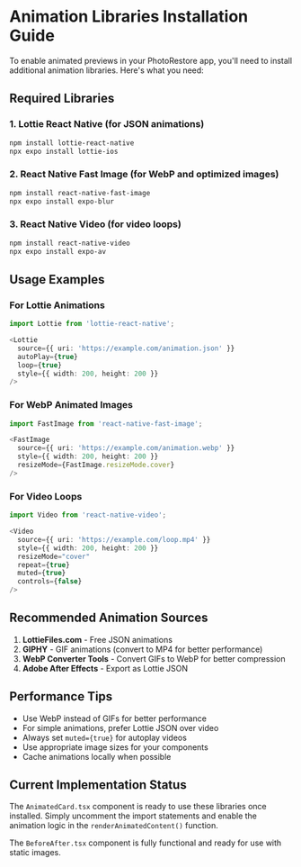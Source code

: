 # Animation Libraries Installation Guide

To enable animated previews in your PhotoRestore app, you'll need to install additional animation libraries. Here's what you need:

## Required Libraries

### 1. Lottie React Native (for JSON animations)
```bash
npm install lottie-react-native
npx expo install lottie-ios
```

### 2. React Native Fast Image (for WebP and optimized images)
```bash
npm install react-native-fast-image
npx expo install expo-blur
```

### 3. React Native Video (for video loops)
```bash
npm install react-native-video
npx expo install expo-av
```

## Usage Examples

### For Lottie Animations
```typescript
import Lottie from 'lottie-react-native';

<Lottie
  source={{ uri: 'https://example.com/animation.json' }}
  autoPlay={true}
  loop={true}
  style={{ width: 200, height: 200 }}
/>
```

### For WebP Animated Images
```typescript
import FastImage from 'react-native-fast-image';

<FastImage
  source={{ uri: 'https://example.com/animation.webp' }}
  style={{ width: 200, height: 200 }}
  resizeMode={FastImage.resizeMode.cover}
/>
```

### For Video Loops
```typescript
import Video from 'react-native-video';

<Video
  source={{ uri: 'https://example.com/loop.mp4' }}
  style={{ width: 200, height: 200 }}
  resizeMode="cover"
  repeat={true}
  muted={true}
  controls={false}
/>
```

## Recommended Animation Sources

1. **LottieFiles.com** - Free JSON animations
2. **GIPHY** - GIF animations (convert to MP4 for better performance)
3. **WebP Converter Tools** - Convert GIFs to WebP for better compression
4. **Adobe After Effects** - Export as Lottie JSON

## Performance Tips

- Use WebP instead of GIFs for better performance
- For simple animations, prefer Lottie JSON over video
- Always set `muted={true}` for autoplay videos
- Use appropriate image sizes for your components
- Cache animations locally when possible

## Current Implementation Status

The `AnimatedCard.tsx` component is ready to use these libraries once installed. Simply uncomment the import statements and enable the animation logic in the `renderAnimatedContent()` function.

The `BeforeAfter.tsx` component is fully functional and ready for use with static images.